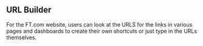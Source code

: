 URL Builder
--
For the FT.com website, users can look at the URLS for the links in various pages and dashboards to create their own shortcuts or just type in the URLs themselves.
